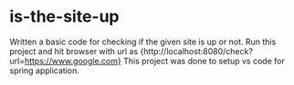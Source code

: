 # is-the-site-up

Written a basic code for checking if the given site is up or not. Run this project and hit browser with url as {http://localhost:8080/check?url=https://www.google.com}
This project was done to setup vs code for spring application.
